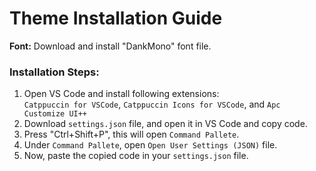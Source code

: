 # Theme Installation Guide

<b>Font:</b> Download and install "DankMono" font file.<br />

### Installation Steps:
1. Open VS Code and install following extensions:<br />
`Catppuccin for VSCode`, `Catppuccin Icons for VSCode`, and `Apc Customize UI++`
2. Download `settings.json` file, and open it in VS Code and copy code.
3. Press "Ctrl+Shift+P", this will open `Command Pallete`.
4. Under `Command Pallete`, open `Open User Settings (JSON)` file.
5. Now, paste the copied code in your `settings.json` file.
